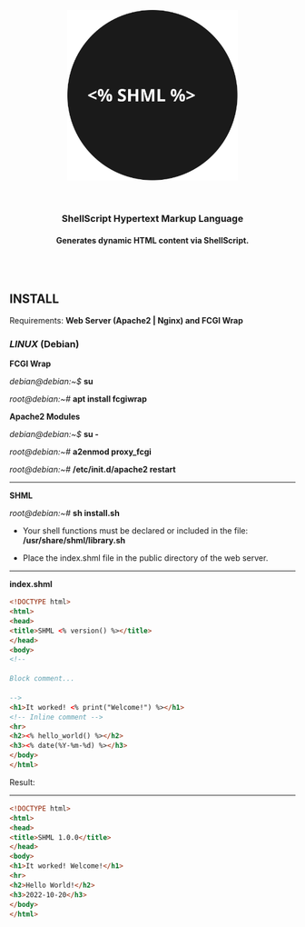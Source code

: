 <p align="center">
<img src="shml.svg" width="300em" />
</p>

<br />

<div align="center">
<h3>ShellScript Hypertext Markup Language</h3>
<h4>Generates dynamic HTML content via ShellScript.</h4>
</div>

<br /><br />

## **INSTALL**

Requirements: **Web Server (Apache2 | Nginx) and FCGI Wrap**

### _LINUX_ (Debian)

**FCGI Wrap**

_debian@debian:~$_ **su**

_root@debian:~#_ **apt install fcgiwrap**

**Apache2 Modules**

_debian@debian:~$_ **su -**

_root@debian:~#_ **a2enmod proxy_fcgi**

_root@debian:~#_ **/etc/init.d/apache2 restart**

---

**SHML**

_root@debian:~#_ **sh install.sh**

- Your shell functions must be declared or included in the file: **/usr/share/shml/library.sh**

- Place the index.shml file in the public directory of the web server.

---

**index.shml**

```html
<!DOCTYPE html>
<html>
<head>
<title>SHML <% version() %></title>
</head>
<body>
<!--

Block comment...

-->
<h1>It worked! <% print("Welcome!") %></h1>
<!-- Inline comment -->
<hr>
<h2><% hello_world() %></h2>
<h3><% date(%Y-%m-%d) %></h3>
</body>
</html>
```

Result:

---

```html
<!DOCTYPE html>
<html>
<head>
<title>SHML 1.0.0</title>
</head>
<body>
<h1>It worked! Welcome!</h1>
<hr>
<h2>Hello World!</h2>
<h3>2022-10-20</h3>
</body>
</html>
```
